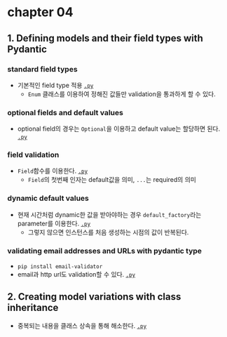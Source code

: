 # chapter 04

## 1. Defining models and their field types with Pydantic

### standard field types
- 기본적인 field type 적용 [`.py`](./01_standard_field_type.py)
    - `Enum` 클래스를 이용하여 정해진 값들만 validation을 통과하게 할 수 있다.

### optional fields and default values
- optional field의 경우는 `Optional`을 이용하고 default value는 할당하면 된다. [`.py`](./02_optional_fields_default_values.py)

### field validation
- `Field`함수를 이용한다. [`.py`](./03_fields_validation.py)
    - `Field`의 첫번째 인자는 default값을 의미, `...`는 required의 의미

### dynamic default values
- 현재 시간처럼 dynamic한 값을 받아야하는 경우 `default_factory`라는 parameter를 이용한다. [`.py`](./04_dynamic_default_values.py)
    - 그렇지 않으면 인스턴스를 처음 생성하는 시점의 값이 반복된다.

### validating email addresses and URLs with pydantic type
- `pip install email-validator`
- email과 http url도 validation할 수 있다. [`.py`](./05_email_url_validation.py)

## 2. Creating model variations with class inheritance
- 중복되는 내용을 클래스 상속을 통해 해소한다. [`.py`](./06_model_inheritance.py)
